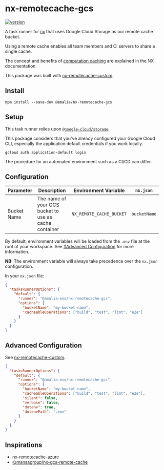 # nx-remotecache-gcs

[![version](https://img.shields.io/npm/v/@amalia-oss/nx-remotecache-gcs?style=for-the-badge&logo=npm&label=)](https://www.npmjs.com/package/@amalia-oss/nx-remotecache-gcs)

A task runner for [nx](https://nx.dev) that uses Google Cloud Storage as our
remote cache bucket.

Using a remote cache enables all team members and CI
servers to share a single cache.

The concept and benefits of [computation caching](https://nx.dev/angular/guides/computation-caching) are
explained in the NX documentation.

This package was built with [nx-remotecache-custom](https://www.npmjs.com/package/nx-remotecache-custom).

## Install

```
npm install --save-dev @amalia/nx-remotecache-gcs
```

## Setup

This task runner relies upon [`@google-cloud/storage`](https://www.npmjs.com/package/@google-cloud/storage).

This package considers that you've already configured your Google Cloud CLI, especially the application default credentials if you work locally.

```shell
gcloud auth application-default login
```

The procedure for an automated environment such as a CI/CD can differ.

## Configuration

| Parameter   | Description                                           | Environment Variable     | `nx.json`    |
| ----------- | ----------------------------------------------------- | ------------------------ | ------------ |
| Bucket Name | The name of your GCS bucket to use as cache container | `NX_REMOTE_CACHE_BUCKET` | `bucketName` |

By default, environment variables will be loaded from the `.env` file at the root of your workspace.
See [#Advanced Configuration](#advanced-configuration) for more information.


**NB:** The environment variable will always take precedence over the `nx.json` configuration.

In your `nx.json` file:

```json
{
  "tasksRunnerOptions": {
    "default": {
      "runner": "@amalia-oss/nx-remotecache-gcs",
      "options": {
        "bucketName": "my-bucket-name",
        "cacheableOperations": ["build", "test", "lint", "e2e"]
      }
    }
  }
}
```

## Advanced Configuration

See [nx-remotecache-custom](https://github.com/NiklasPor/nx-remotecache-custom#advanced-configuration).

```json
{
  "tasksRunnerOptions": {
    "default": {
      "runner": "@amalia-oss/nx-remotecache-gcs",
      "options": {
        "bucketName": "my-bucket-name",
        "cacheableOperations": ["build", "test", "lint", "e2e"],
        "silent": false,
        "verbose": false,
        "dotenv": true,
        "dotenvPath": ".env"
      }
    }
  }
}
```

## Inspirations

- [nx-remotecache-azure](https://github.com/NiklasPor/nx-remotecache-azure/)
- [@mansagroup/nx-gcs-remote-cache](https://github.com/MansaGroup/nx-gcs-remote-cache)
